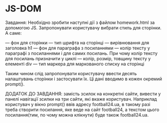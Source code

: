 # JS-DOM

Завдання:
Необхідно зробити наступні дії з файлом homework.html за допомогою JS. Запропонувати користувачу вибрати стиль для сторінки. А саме:

— фон для сторінки
— тип шрифта на сторінці
— вирівнювання для заголовка h1
— фон для параграфа з посиланнями
— колір тексту у параграфі з посиланнями і для самих посилань. При чому колір тексту для посилань призначити у циклі
— колір, розмір, товщину тексту у елементі div
— тип маркера для маркованого списку на сторінці

Таким чином слід запропонувати користувачу ввести десять налаштувань сторінки і застосувати їх. Ці дані вводимо в кожен окремий prompt().

ДОДАТОК ДО ЗАВДАННЯ: замість зсилок на конкретні сайти, вивести у панелі навігації зсилки на три сайти, які вкаже користувач.
Наприклад користувач у вікно prompt() ввів адресу football24.ua, в такому разі треба створити посилання, яке веде на сайт football24, а текстом цього посилання(тим, по чому можна клікнути) буде також football24.ua.

